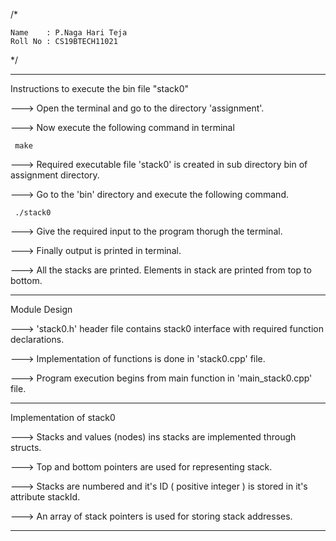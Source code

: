 /\*

    Name    : P.Naga Hari Teja
    Roll No : CS19BTECH11021

\*/

* * * * *

Instructions to execute the bin file "stack0"

---\> Open the terminal and go to the directory 'assignment'.

---\> Now execute the following command in terminal

     make

---\> Required executable file 'stack0' is created in sub directory bin
of assignment directory.

---\> Go to the 'bin' directory and execute the following command.

     ./stack0

---\> Give the required input to the program thorugh the terminal.

---\> Finally output is printed in terminal.

---\> All the stacks are printed. Elements in stack are printed from top
to bottom.

* * * * *

Module Design

---\> 'stack0.h' header file contains stack0 interface with required
function declarations.

---\> Implementation of functions is done in 'stack0.cpp' file.

---\> Program execution begins from main function in 'main\_stack0.cpp'
file.

* * * * *

Implementation of stack0

---\> Stacks and values (nodes) ins stacks are implemented through
structs.

---\> Top and bottom pointers are used for representing stack.

---\> Stacks are numbered and it's ID ( positive integer ) is stored in
it's attribute stackId.

---\> An array of stack pointers is used for storing stack addresses.

* * * * *
